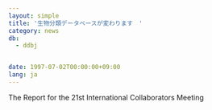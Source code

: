 ```yaml
---
layout: simple
title: '生物分類データベースが変わります　'
category: news
db:
  - ddbj


date: 1997-07-02T00:00:00+09:00
lang: ja
---
```


The Report for the 21st International Collaborators Meeting
